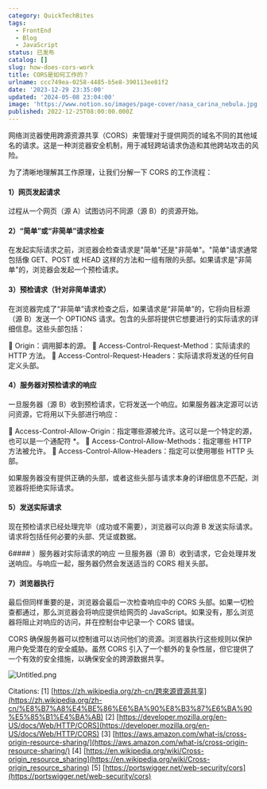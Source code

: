 ```yaml
---
category: QuickTechBites
tags:
  - FrontEnd
  - Blog
  - JavaScript
status: 已发布
catalog: []
slug: how-does-cors-work
title: CORS是如何工作的？
urlname: ccc749ea-0258-4485-b5e8-390113ee81f2
date: '2023-12-29 23:35:00'
updated: '2024-05-08 23:04:00'
image: 'https://www.notion.so/images/page-cover/nasa_carina_nebula.jpg'
published: 2022-12-25T08:00:00.000Z
---
```


网络浏览器使用跨源资源共享（CORS）来管理对于提供网页的域名不同的其他域名的请求。这是一种浏览器安全机制，用于减轻跨站请求伪造和其他跨站攻击的风险。


为了清晰地理解其工作原理，让我们分解一下 CORS 的工作流程：


#### 1）网页发起请求
过程从一个网页（源 A）试图访问不同源（源 B）的资源开始。


#### 2）“简单”或“非简单”请求检查
在发起实际请求之前，浏览器会检查请求是"简单"还是"非简单"。"简单"请求通常包括像 GET、POST 或 HEAD 这样的方法和一组有限的头部。如果请求是"非简单"的，浏览器会发起一个预检请求。


#### 3）预检请求（针对非简单请求）
在浏览器完成了“非简单”请求检查之后，如果请求是“非简单”的，它将向目标源（源 B）发送一个 OPTIONS 请求。包含的头部将提供它想要进行的实际请求的详细信息。这些头部包括：


🔸 Origin：调用脚本的源。
🔸 Access-Control-Request-Method：实际请求的 HTTP 方法。
🔸 Access-Control-Request-Headers：实际请求将发送的任何自定义头部。


#### 4）服务器对预检请求的响应
一旦服务器（源 B）收到预检请求，它将发送一个响应。如果服务器决定源可以访问资源，它将用以下头部进行响应：


🔹 Access-Control-Allow-Origin：指定哪些源被允许。这可以是一个特定的源，也可以是一个通配符 *。
🔹 Access-Control-Allow-Methods：指定哪些 HTTP 方法被允许。
🔹 Access-Control-Allow-Headers：指定可以使用哪些 HTTP 头部。


如果服务器没有提供正确的头部，或者这些头部与请求本身的详细信息不匹配，浏览器将拒绝实际请求。


#### 5）发送实际请求
现在预检请求已经处理完毕（成功或不需要），浏览器可以向源 B 发送实际请求。请求将包括任何必要的头部、凭证或数据。


6#### ）服务器对实际请求的响应
一旦服务器（源 B）收到请求，它会处理并发送响应。与响应一起，服务器仍然会发送适当的 CORS 相关头部。


#### 7）浏览器执行
最后但同样重要的是，浏览器会最后一次检查响应中的 CORS 头部。如果一切检查都通过，那么浏览器会将响应提供给网页的 JavaScript。如果没有，那么浏览器将阻止对响应的访问，并在控制台中记录一个 CORS 错误。


CORS 确保服务器可以控制谁可以访问他们的资源。浏览器执行这些规则以保护用户免受潜在的安全威胁。虽然 CORS 引入了一个额外的复杂性层，但它提供了一个有效的安全措施，以确保安全的跨源数据共享。


![Untitled.png](https://prod-files-secure.s3.us-west-2.amazonaws.com/5d24fe63-e567-4804-86f9-9fdc62e13082/b3deb140-f22b-4520-bcee-759301567801/Untitled.png?X-Amz-Algorithm=AWS4-HMAC-SHA256&X-Amz-Content-Sha256=UNSIGNED-PAYLOAD&X-Amz-Credential=ASIAZI2LB466XDSE6CQO%2F20250204%2Fus-west-2%2Fs3%2Faws4_request&X-Amz-Date=20250204T213246Z&X-Amz-Expires=3600&X-Amz-Security-Token=IQoJb3JpZ2luX2VjEB0aCXVzLXdlc3QtMiJGMEQCIG8CK%2Brz996gt43yVhjmm%2BBSKaJwA60KxQGiFqEJP4HqAiBLeUhhIyb1a3nwV%2BCDuZr%2FN0s1fccGvf6r4WTdVVJmtir%2FAwg2EAAaDDYzNzQyMzE4MzgwNSIMLk2Q71UDsiAYrCnDKtwDQKZAYd6%2F%2BTsdIP7SiDKv7HzkeRfWK%2FMF0Fx4pqUpoe%2BQRk6z0TLJVVCszH95CX3AD45lHnwvH7iU2ek21suZIUA2l9LN11vT0mqrqCFN5NnF%2FXE5hBu5KhQVBeZouOYq5ra2iqgbutSYy%2FugKzlyROm%2FmpwEIVZyaE82wZkfdvaDWRjrc0REYKsG2HM%2FqlPs2JooIvIsk6sVhvnfRwD7iwFVuywks8m3PPkJn3CH97qBca4Mh4drYEVNgL6fQs4P3wfVowAc4Ehv6UPNnZVtrSa4LnaxYz0Z%2F4%2FgJd7KKQFDwKr%2FJepLr%2FBPb8uYRecLcUIDDYW%2BpUNwr4SzSDbwGlmbH6oVp7OiAWWDYjLaBaEcqJ3gquwzAzZALja0WyCFz6jtENLRmtpKxkZ8LMggqucbR6blC2dit2zg7M87dGJ9WtFn0WjyR6ajap%2BacoOIwqKB3oHHExvPqL1BEWkQ7FotVv5FRFZbYcGLqW%2B3ryRlrsg2qDCqFM%2F9Sjo1pJIEbXxiGbx78V4i%2Fw7HEMTToGSvLXvqFwx%2FKzGe9MxdIT%2B2tS8wM1u4op30jElNVezM%2FoWu70TKz1rKg%2BWzuWXo%2F4j4xI%2Ftsk5IK5PsnCkvvjTGv8z9F8336xeBOZEwgf2JvQY6pgHN3RHl1%2FE6AyJwHc0je%2FtiG6bTHVgpfYZoeV%2BGdPdFfnnaT5nx7te%2BCux%2FfHgmvozD21njNeMySBXBFGP%2BYvcSEA%2BF%2FXmw%2FOgt4pC%2FuKcxblT235Fbba0TGarnVAE40ibWTTzow84cQWV73p0mIefm3H4%2F33YMH0nb1AgNKPFrrfhGV4OwZebGIrYwTmt%2Fl2J%2FFrsLqoFogKPBwNjColjPzUZdiJgK&X-Amz-Signature=9d2035d2e32599fe4f3e1d6001d5367f6227e7c1aa7e1a2221a429b6f2650b89&X-Amz-SignedHeaders=host&x-id=GetObject)


Citations:
[1] [https://zh.wikipedia.org/zh-cn/跨來源資源共享](https://zh.wikipedia.org/zh-cn/%E8%B7%A8%E4%BE%86%E6%BA%90%E8%B3%87%E6%BA%90%E5%85%B1%E4%BA%AB)
[2] [https://developer.mozilla.org/en-US/docs/Web/HTTP/CORS](https://developer.mozilla.org/en-US/docs/Web/HTTP/CORS)
[3] [https://aws.amazon.com/what-is/cross-origin-resource-sharing/](https://aws.amazon.com/what-is/cross-origin-resource-sharing/)
[4] [https://en.wikipedia.org/wiki/Cross-origin_resource_sharing](https://en.wikipedia.org/wiki/Cross-origin_resource_sharing)
[5] [https://portswigger.net/web-security/cors](https://portswigger.net/web-security/cors)

